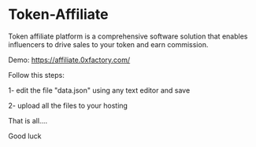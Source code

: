 # Token-Affiliate
Token affiliate platform is a comprehensive software solution that enables influencers to drive sales to your token and earn commission.

Demo: https://affiliate.0xfactory.com/

Follow this steps:

1- edit the file "data.json" using any text editor and save

2- upload all the files to your hosting

That is all....

Good luck
